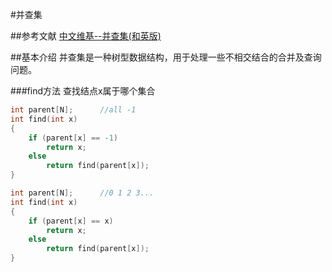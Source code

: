 #并查集

##参考文献
[中文维基--并查集(和英版)](https://zh.wikipedia.org/zh-cn/%E5%B9%B6%E6%9F%A5%E9%9B%86)

##基本介绍
并查集是一种树型数据结构，用于处理一些不相交结合的合并及查询问题。

###find方法
查找结点x属于哪个集合
```cpp
int parent[N];		//all -1
int find(int x)
{
	if (parent[x] == -1)
		return x;
	else
		return find(parent[x]);
}

int parent[N];		//0 1 2 3...
int find(int x)
{
	if (parent[x] == x)
		return x;
	else
		return find(parent[x]);
}

```
